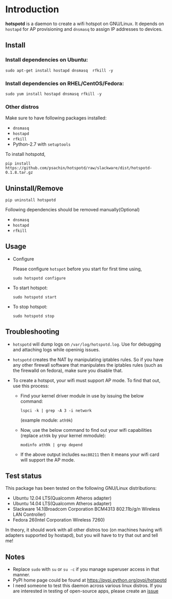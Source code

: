 # Introduction

**hotspotd** is a daemon to create a wifi hotspot on GNU/Linux. It
depends on `hostapd` for AP provisioning and `dnsmasq` to assign IP
addresses to devices.

## Install


### Install dependencies on Ubuntu:

```
sudo apt-get install hostapd dnsmasq  rfkill -y
```

### Install dependencies on RHEL/CentOS/Fedora:

```
sudo yum install hostapd dnsmasq rfkill -y
```

### Other distros
Make sure to have following packages installed:
- `dnsmasq`
- `hostapd`
- `rfkill`
- Python-2.7 with `setuptools`

To install hotspotd,
```
pip install https://github.com/psachin/hotspotd/raw/slackware/dist/hotspotd-0.1.8.tar.gz
```

## Uninstall/Remove

```
pip uninstall hotspotd
```

Following dependencies should be removed manually(Optional)
- `dnsmasq`
- `hostapd`
- `rfkill`

## Usage

- Configure

	Please configure `hotspot` before you start for first time using,
	```
	sudo hotspotd configure
	```

- To start hotspot:

	```
	sudo hotspotd start
	```

- To stop hotspot:

	```
	sudo hotspotd stop
	```


## Troubleshooting

* `hotspotd` will dump logs on `/var/log/hotspotd.log`. Use for
  debugging and attaching logs while openinig issues.

* `hotspotd` creates the NAT by manipulating iptables rules. So if you
  have any other firewall software that manipulates the iptables rules
  (such as the firewalld on fedora), make sure you disable that.


* To create a hotspot, your wifi must support AP mode. To find that
  out, use this process:

	* Find your kernel driver module in use by issuing the below command:

		```
		lspci -k | grep -A 3 -i network
		```

		(example module: `ath9k`)

	* Now, use the below command to find out your wifi capabilities
      (replace `ath9k` by your kernel mmodule):

		```
		modinfo ath9k | grep depend
		```

	* If the above output includes `mac80211` then it means your wifi
      card will support the AP mode.

## Test status

This package has been tested on the following GNU/Linux distributions:

* Ubuntu 12.04 LTS(Qualcomm Atheros adapter)
* Ubuntu 14.04 LTS(Qualcomm Atheros adapter)
* Slackware 14.1(Broadcom Corporation BCM4313 802.11b/g/n Wireless LAN Controller)
* Fedora 26(Intel Corporation Wireless 7260)

In theory, it should work with all other distros too (on machines
having wifi adapters supported by hostapd), but you will have to try
that out and tell me!

## Notes
* Replace `sudo` with `su` or `su -c` if you manage superuser access
  in that manner.
* PyPI home page could be found at https://pypi.python.org/pypi/hotspotd
* I need someone to test this daemon across various linux distros. If
  you are interested in testing of open-source apps, please create an [issue](https://github.com/prahladyeri/hotspotd/issues/new)
